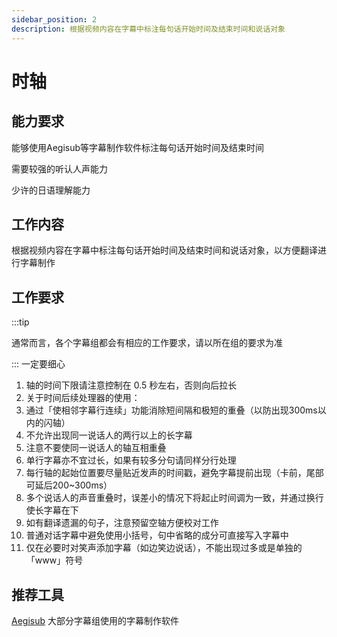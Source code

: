 ```yaml
---
sidebar_position: 2
description: 根据视频内容在字幕中标注每句话开始时间及结束时间和说话对象
---
```


# 时轴
## 能力要求
能够使用Aegisub等字幕制作软件标注每句话开始时间及结束时间

需要较强的听认人声能力

少许的日语理解能力
## 工作内容
根据视频内容在字幕中标注每句话开始时间及结束时间和说话对象，以方便翻译进行字幕制作
## 工作要求

:::tip

通常而言，各个字幕组都会有相应的工作要求，请以所在组的要求为准

:::
一定要细心
1.	轴的时间下限请注意控制在 0.5 秒左右，否则向后拉长
2.	关于时间后续处理器的使用：
3.	通过「使相邻字幕行连续」功能消除短间隔和极短的重叠（以防出现300ms以内的闪轴）
4.	不允许出现同一说话人的两行以上的长字幕
5.	注意不要使同一说话人的轴互相重叠
6.	单行字幕亦不宜过长，如果有较多分句请同样分行处理
7.	每行轴的起始位置要尽量贴近发声的时间戳，避免字幕提前出现（卡前，尾部可延后200~300ms）
8.	多个说话人的声音重叠时，误差小的情况下将起止时间调为一致，并通过换行使长字幕在下
9.	如有翻译遗漏的句子，注意预留空轴方便校对工作
10.	普通对话字幕中避免使用小括号，句中省略的成分可直接写入字幕中
11.	仅在必要时对笑声添加字幕（如边笑边说话），不能出现过多或是单独的「www」符号
## 推荐工具
[Aegisub](https://github.com/Aegisub/Aegisub) 大部分字幕组使用的字幕制作软件